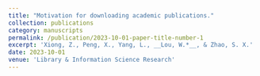 ```yaml
---
title: "Motivation for downloading academic publications."
collection: publications
category: manuscripts
permalink: /publication/2023-10-01-paper-title-number-1
excerpt: 'Xiong, Z., Peng, X., Yang, L., __Lou, W.*__, & Zhao, S. X.'
date: 2023-10-01
venue: 'Library & Information Science Research'
---
```

﻿
